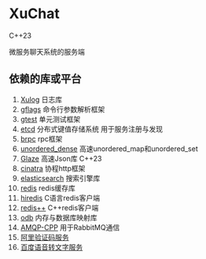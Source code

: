 # XuChat

C++23

微服务聊天系统的服务端

## 依赖的库或平台

1. [Xulog](https://github.com/Ye-Yu-Mo/LogSystem) 日志库
2. [gflags](https://github.com/gflags/gflags) 命令行参数解析框架
3. [gtest](https://github.com/google/gtest-parallel) 单元测试框架
4. [etcd](https://github.com/etcd-cpp-apiv3/etcd-cpp-apiv3) 分布式键值存储系统 用于服务注册与发现
5. [brpc](https://github.com/apache/brpc) rpc框架
6. [unordered_dense](https://github.com/martinus/unordered_dense)  高速unordered_map和unordered_set
7. [Glaze](https://github.com/stephenberry/glaze) 高速Json库 C++23
8. [cinatra](https://github.com/qicosmos/cinatra?tab=readme-ov-file) 协程http框架
9. [elasticsearch](https://github.com/elastic/elasticsearch) 搜索引擎库
10. [redis](https://github.com/redis/redis) redis缓存库
11. [hiredis](https://github.com/redis/hiredis) C语言redis客户端
12. [redis++](https://github.com/sewenew/redis-plus-plus) C++redis客户端 
13. [odb](https://codesynthesis.com/products/odb/doc/install-build2.xhtml#linux) 内存与数据库映射库
14. [AMQP-CPP](https://github.com/CopernicaMarketingSoftware/AMQP-CPP) 用于RabbitMQ通信
15. [阿里验证码服务](https://github.com/aliyun/aliyun-openapi-cpp-sdk.git)
16. [百度语音转文字服务](https://ai.baidu.com/sdk#asr)